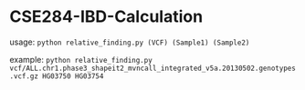 # CSE284-IBD-Calculation
usage:
```python relative_finding.py (VCF) (Sample1) (Sample2)```

example:
```python relative_finding.py vcf/ALL.chr1.phase3_shapeit2_mvncall_integrated_v5a.20130502.genotypes.vcf.gz HG03750 HG03754```
